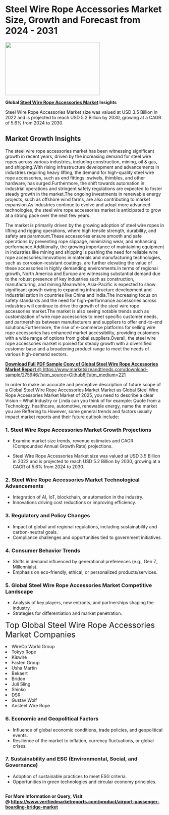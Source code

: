 <H1>Steel Wire Rope Accessories Market Size, Growth and Forecast from 2024 - 2031</H1><img class="aligncenter size-medium wp-image-584254" src="https://thirdeyenews.in/wp-content/uploads/2024/09/Global-Market-Research-300x168.jpeg" alt="" width="300" height="168" /><p><strong>Global&nbsp;<a href="https://www.marketsizeandtrends.com/download-sample/275946/?utm_source=Github8j?utm_medium=221">Steel Wire Rope Accessories Market</a> Insights</strong></p><p>Steel Wire Rope Accessories Market size was valued at USD 3.5 Billion in 2022 and is projected to reach USD 5.2 Billion by 2030, growing at a CAGR of 5.6% from 2024 to 2030.</p><p><h2>Market Growth Insights</h2> <p>The steel wire rope accessories market has been witnessing significant growth in recent years, driven by the increasing demand for steel wire ropes across various industries, including construction, mining, oil & gas, and shipping.With rising infrastructure development and advancements in industries requiring heavy lifting, the demand for high-quality steel wire rope accessories, such as end fittings, swivels, thimbles, and other hardware, has surged.Furthermore, the shift towards automation in industrial operations and stringent safety regulations are expected to foster steady growth in the market.The ongoing investments in renewable energy projects, such as offshore wind farms, are also contributing to market expansion.As industries continue to evolve and adopt more advanced technologies, the steel wire rope accessories market is anticipated to grow at a strong pace over the next few years.</p> <p><a href="#"></a></p> <p>The market is primarily driven by the growing adoption of steel wire ropes in lifting and rigging operations, where high tensile strength, durability, and safety are paramount.These accessories ensure smooth and safe operations by preventing rope slippage, minimizing wear, and enhancing performance.Additionally, the growing importance of maintaining equipment in industries like mining and shipping is pushing the need for reliable wire rope accessories.Innovations in materials and manufacturing technologies, such as corrosion-resistant coatings, are further elevating the value of these accessories in highly demanding environments.In terms of regional growth, North America and Europe are witnessing substantial demand due to the robust presence of key industries such as construction, manufacturing, and mining.Meanwhile, Asia-Pacific is expected to show significant growth owing to expanding infrastructure development and industrialization in countries like China and India.The increasing focus on safety standards and the need for high-performance accessories across industries will continue to drive the growth of the steel wire rope accessories market.The market is also seeing notable trends such as customization of wire rope accessories to meet specific customer needs, and partnerships between manufacturers and suppliers to offer end-to-end solutions.Furthermore, the rise of e-commerce platforms for selling wire rope accessories has enhanced market accessibility, providing customers with a wide range of options from global suppliers.Overall, the steel wire rope accessories market is poised for steady growth with a diversified customer base and a broadening product range to meet the needs of various high-demand sectors.</p> <p><a href="#"></p><p><span class=""><strong>Download Full PDF Sample Copy of Global Steel Wire Rope Accessories Market Report</strong> @ <a href="https://www.marketsizeandtrends.com/download-sample/275946/?utm_source=Github8j?utm_medium=221" target="_blank">https://www.marketsizeandtrends.com/download-sample/275946/?utm_source=Github8j?utm_medium=221</a></span></p><p>In order to make an accurate and perceptive description of future scope of a Global&nbsp;Steel Wire Rope Accessories Market Market as Global&nbsp;Steel Wire Rope Accessories Market Market of 2025, you need to describe a clear Vision &ndash; What Industry or Linda can you think of for example: Quote from a Technology, healthcare, automotive, renewable energy, name the market you are Reffering to.However, some general trends and factors usually impact market reports and their future outlook include:</p><h3>1.&nbsp;<strong>Steel Wire Rope Accessories Market Growth Projections</strong></h3><ul><li>Examine market size trends, revenue estimates and CAGR (Compounded Annual Growth Rate) projections.</li><li><p>Steel Wire Rope Accessories Market size was valued at USD 3.5 Billion in 2022 and is projected to reach USD 5.2 Billion by 2030, growing at a CAGR of 5.6% from 2024 to 2030.</p></li></ul><h3>2.&nbsp;<strong>Steel Wire Rope Accessories Market Technological Advancements</strong></h3><ul><li>Integration of AI, IoT, blockchain, or automation in the industry.</li><li>Innovations driving cost reductions or improving efficiency.</li></ul><h3>3.&nbsp;<strong>Regulatory and Policy Changes</strong></h3><ul><li>Impact of global and regional regulations, including sustainability and carbon-neutral goals.</li><li>Compliance challenges and opportunities tied to government initiatives.</li></ul><h3>4.&nbsp;<strong>Consumer Behavior Trends</strong></h3><ul><li>Shifts in demand influenced by generational preferences (e.g., Gen Z, Millennials).</li><li>Emphasis on eco-friendly, ethical, or personalized products/services.</li></ul><h3>5.&nbsp;<strong>Global Steel Wire Rope Accessories Market Competitive Landscape</strong></h3><ul><li>Analysis of key players, new entrants, and partnerships shaping the industry.</li><li>Strategies for differentiation and market penetration.</li></ul><p data-pm-slice="1 1 []"><span style="color: inherit; font-family: inherit; font-size: 25px;">Top Global Steel Wire Rope Accessories Market Companies</span></p><div class="" data-test-id=""><p><li>WireCo World Group</li><li> Tokyo Rope</li><li> Kiswire</li><li> Fasten Group</li><li> Usha Martin</li><li> Bekaert</li><li> Bridon</li><li> Juli Sling</li><li> Shinko</li><li> DSR</li><li> Gustav Wolf</li><li> Ansteel Wire Rope</li></p></div><h3>6.&nbsp;<strong>Economic and Geopolitical Factors</strong></h3><ul><li>Influence of global economic conditions, trade policies, and geopolitical events.</li><li>Resilience of the market to inflation, currency fluctuations, or global crises.</li></ul><h3>7.&nbsp;<strong>Sustainability and ESG (Environmental, Social, and Governance)</strong></h3><ul><li>Adoption of sustainable practices to meet ESG criteria.</li><li>Opportunities in green technologies and circular economy principles.</li></ul><h2><strong style="font-size: 14px;">For More Information or Query, Visit @&nbsp;</strong><a style="background-color: #ffffff; font-size: 14px;" href="https://www.marketsizeandtrends.com/report/steel-wire-rope-accessories-market/" target="_blank">https://www.verifiedmarketreports.com/product/airport-passenger-boarding-bridge-market</a></h2>